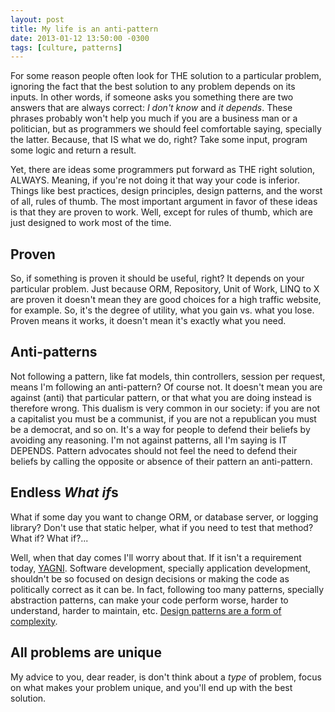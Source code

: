 ```yaml
---
layout: post
title: My life is an anti-pattern
date: 2013-01-12 13:50:00 -0300
tags: [culture, patterns]
---
```


For some reason people often look for THE solution to a particular problem, ignoring the fact that the best solution to any problem depends on its inputs. In other words, if someone asks you something there are two answers that are always correct: *I don't know* and *it depends*. These phrases probably won't help you much if you are a business man or a politician, but as programmers we should feel comfortable saying, specially the latter. Because, that IS what we do, right? Take some input, program some logic and return a result.

Yet, there are ideas some programmers put forward as THE right solution, ALWAYS. Meaning, if you're not doing it that way your code is inferior. Things like best practices, design principles, design patterns, and the worst of all, rules of thumb. The most important argument in favor of these ideas is that they are proven to work. Well, except for rules of thumb, which are just designed to work most of the time.

Proven
------
So, if something is proven it should be useful, right? It depends on your particular problem. Just because ORM, Repository, Unit of Work, LINQ to X are proven it doesn't mean they are good choices for a high traffic website, for example. So, it's the degree of utility, what you gain vs. what you lose. Proven means it works, it doesn't mean it's exactly what you need.

Anti-patterns
-------------
Not following a pattern, like fat models, thin controllers, session per request, means I'm following an anti-pattern? Of course not. It doesn't mean you are against (anti) that particular pattern, or that what you are doing instead is therefore wrong. This dualism is very common in our society: if you are not a capitalist you must be a communist, if you are not a republican you must be a democrat, and so on. It's a way for people to defend their beliefs by avoiding any reasoning. I'm not against patterns, all I'm saying is IT DEPENDS. Pattern advocates should not feel the need to defend their beliefs by calling the opposite or absence of their pattern an anti-pattern.

Endless *What if*s
------------------
What if some day you want to change ORM, or database server, or logging library? Don't use that static helper, what if you need to test that method? What if? What if?...

Well, when that day comes I'll worry about that. If it isn't a requirement today, [YAGNI][1]. Software development, specially application development, shouldn't be so focused on design decisions or making the code as politically correct as it can be. In fact, following too many patterns, specially abstraction patterns, can make your code perform worse, harder to understand, harder to maintain, etc. [Design patterns are a form of complexity][2].

All problems are unique
-----------------------
My advice to you, dear reader, is don't think about a *type* of problem, focus on what makes your problem unique, and you'll end up with the best solution.

[1]: http://en.wikipedia.org/wiki/You_ain%27t_gonna_need_it
[2]: http://www.codinghorror.com/blog/2007/07/rethinking-design-patterns.html